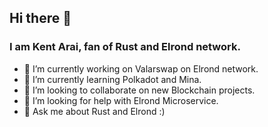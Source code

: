 ## Hi there 👋

### I am Kent Arai, fan of Rust and Elrond network.

- 🔭 I’m currently working on Valarswap on Elrond network.
- 🌱 I’m currently learning Polkadot and Mina.
- 👯 I’m looking to collaborate on new Blockchain projects.
- 🤔 I’m looking for help with Elrond Microservice.
- 💬 Ask me about Rust and Elrond :)

<!--
- 📫 How to reach me: ...
- 😄 Pronouns: ...
- ⚡ Fun fact: ...
-->
